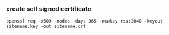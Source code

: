 ### create self signed certificate
`openssl req -x509 -nodes -days 365 -newkey rsa:2048 -keyout sitename.key -out sitename.crt`  

